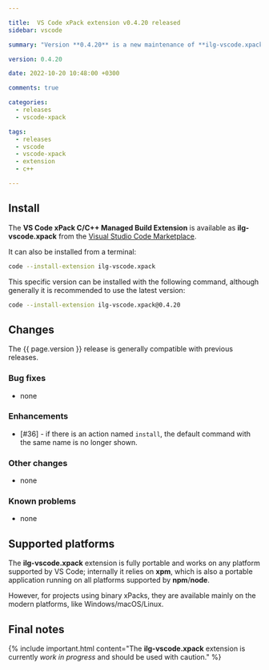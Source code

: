 ```yaml
---

title:  VS Code xPack extension v0.4.20 released
sidebar: vscode

summary: "Version **0.4.20** is a new maintenance of **ilg-vscode.xpack**; it allows to override the install command with an action."

version: 0.4.20

date: 2022-10-20 10:48:00 +0300

comments: true

categories:
  - releases
  - vscode-xpack

tags:
  - releases
  - vscode
  - vscode-xpack
  - extension
  - c++

---
```


## Install

The **VS Code xPack C/C++ Managed Build Extension** is
available as **ilg-vscode.xpack** from the
[Visual Studio Code Marketplace](https://marketplace.visualstudio.com/items?itemName=ilg-vscode.xpack).

It can also be installed from a terminal:

```sh
code --install-extension ilg-vscode.xpack
```

This specific version can be installed with the following command,
although generally it is recommended to use the latest version:

```sh
code --install-extension ilg-vscode.xpack@0.4.20
```

## Changes

The {{ page.version }} release
is generally compatible with previous releases.

### Bug fixes

- none

### Enhancements

- [#36] - if there is an action named `install`, the default command
with the same name is no longer shown.

### Other changes

- none

### Known problems

- none

## Supported platforms

The **ilg-vscode.xpack** extension is fully portable and works on any
platform supported by VS Code; internally it relies on **xpm**, which
is also a portable application running on all platforms supported
by **npm**/**node**.

However, for projects using binary xPacks, they are available mainly
on the modern platforms, like Windows/macOS/Linux.

## Final notes

{% include important.html content="The **ilg-vscode.xpack** extension
is currently _work in progress_ and should be used with caution." %}
